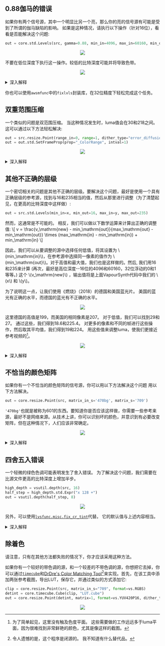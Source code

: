 ## 0.88伽马的错误

如果你有两个信号源，其中一个明显比另一个亮，那么你的亮的信号源有可能是受到了所谓的伽马缺陷的影响。
如果是这种情况，请执行以下操作（针对16位），看看是否能解决这个问题:

```py
out = core.std.Levels(src, gamma=0.88, min_in=4096, max_in=60160, min_out=4096, max_out=60160, planes=0)
```

<p align="center">
<img src='Pictures/gamma_before.png' onmouseover="this.src='Pictures/gamma_after.png';" onmouseout="this.src='Pictures/gamma_before.png';" />
</p>

不要在低位深度下执行这一操作。较低的比特深度可能并将导致色带。
<p align="center">
<img src='Pictures/gamma_lbd.png' onmouseover="this.src='Pictures/gamma_hbd.png';" onmouseout="this.src='Pictures/gamma_lbd.png';" />
</p>

<details>
<summary>深入解释</summary>
这个错误似乎源于苹果软件。 <a href="https://vitrolite.wordpress.com/2010/12/31/quicktime_gamma_bug/">这篇博文</a>是人们在网上可以找到的关于这个错误的少数提及之一。

其原因可能是软件不必要地试图在NTSC伽马（2.2）和PC伽马（2.5）之间进行转换，因为 \\(\frac{2.2}{2.5}=0.88\\).

为了解决这个问题，每个值都必须提高到0.88的幂，尽管必须进行电视范围标准化:

\\[
v_\mathrm{new} = \left( \frac{v - min_\mathrm{in}}{max_\mathrm{in} - min_\mathrm{in}} \right) ^ {0.88} \times (max_\mathrm{out} - min_\mathrm{out}) + min_\mathrm{out}
\\]

对于那些好奇伽马虫源和源会有什么不同的人来说：除了16、232、233、234和235以外的所有数值都是不同的，最大和最常见的差异是10，从63持续到125。
由于可以打出同等数量的数值，而且该操作通常是在高比特深度下进行的，因此显著的细节损失是不太可能的。
然而，请注意，无论比特深度如何，这都是一个有损失的过程。

</details>

你也可以使用`awsmfunc`中的`fixlvls`封装库，在32位精度下轻松完成这个任务。

## 双重范围压缩

一个类似的问题是双范围压缩。 当这种情况发生时，luma值会在30和218之间。 这可以通过以下方法轻松解决:

```py
out = src.resize.Point(range_in=0, range=1, dither_type="error_diffusion")
out = out.std.SetFrameProp(prop="_ColorRange", intval=1)
```

<p align="center">
<img src='Pictures/double_range_compression0.png' onmouseover="this.src='Pictures/double_range_compression1.png';" onmouseout="this.src='Pictures/double_range_compression0.png';" />
</p>

<details>
<summary>深入解释</summary>
这个问题意味着在编码过程中，某些东西或某些人假定输入是全范围的，尽管它已经是有限范围的。 由于最终的结果通常是有限的范围，这个感知的问题被 "修复 "了。

实际上，我们也可以在<code>std.Levels</code>中做完全相同的事情。 以下是应用于改变范围的数学方法:

\\[
v_\mathrm{new} = \left( \frac{v - min_\mathrm{in}}{max_\mathrm{in} - min_\mathrm{in}} \right) \times (max_\mathrm{out} - min_\mathrm{out}) + min_\mathrm{out}
\\]

对于范围压缩，使用以下数值:
\\[
min_\mathrm{in} = 0 \qquad max_\mathrm{in} = 255 \qquad min_\mathrm{out} = 16 \qquad max_\mathrm{out} = 235
\\]

由于zlib调整器在内部使用32位精度来执行这个，所以最简单的就是使用这些。 然而，这些将改变文件的<code>_ColorRange</code>属性，因此需要使用<code>std.SetFrameProp</code>:

</details>

## 其他不正确的层级

一个密切相关的问题是其他不正确的层级。要解决这个问题，最好是使用一个具有正确层级的参考源，找到与16和235相当的值，然后从那里进行调整（为了清楚起见，在更高的比特深度中这样做）:

```py
out = src.std.Levels(min_in=x, min_out=16, max_in=y, max_out=235)
```

然而，这通常是不可能的。 相反，我们可以做以下数学运算来计算出正确的调整值:
\\[
v = \frac{v_\mathrm{new} - min_\mathrm{out}}{max_\mathrm{out} - min_\mathrm{out}} \times (max_\mathrm{in} - min_\mathrm{in}) + min_\mathrm{in}
\\]

因此，我们可以从要调整的源中选择任何低值，将其设置为 \\(min_\mathrm{in}\\)，在参考源中选择同一像素的值作为 \\(min_\mathrm{out}\\)。对于高值和最大值，我们也是这样做的。然后, 我们用16和235来计算 (再次，最好是高位深度--16位的4096和60160，32位浮动的0和1等等。) 这个 \\(v_\mathrm{new}\\) ，输出值将是上面VapourSynth代码中我们的 \\(x\\) 和 \\(y\\)。

为了说明这一点，让我们使用《燃烧》（2018）的德国和美国蓝光片。 美国的蓝光有正确的水平，而德国的蓝光有不正确的水平。

<p align="center">
<img src='Pictures/burning_usa0.png' onmouseover="this.src='Pictures/burning_ger0.png';" onmouseout="this.src='Pictures/burning_usa0.png';" />
</p>

这里德国的高值是199，而美国的相同像素是207。 对于低值，我们可以找到29和27。 通过这些，我们得到18.6和225.4。 对更多的像素和不同的帧进行这些操作，然后取其平均值，我们得到19和224。 用这些值来调整luma，使我们更接近参考视频的[^1]。

<p align="center">
<img src='Pictures/burning_ger_fixed0.png' onmouseover="this.src='Pictures/burning_usa_fixed0.png';" onmouseout="this.src='Pictures/burning_ger_fixed0.png';" />
</p>

<details>
<summary>深入解释</summary>
看过前面解释的人应该认识到这个函数，因为它是用于水平调整的函数的逆向函数。 我们只需把它反过来，把我们的期望值设为 \(v_\mathrm{new}\)并进行计算。
</details>

## 不恰当的颜色矩阵

如果你有一个不恰当的颜色矩阵的信号源，你可以用以下方法解决这个问题
用以下方法解决。

```py
out = core.resize.Point(src, matrix_in_s='470bg', matrix_s='709')
```

`'470bg'`也就是被称为601的东西。要知道你是否应该这样做，你需要一些参考来源，最好不是网络来源。从技术上讲，你可以识别坏的颜色，并意识到有必要改变矩阵，但在这种情况下，人们应该非常确定。

<p align="center">
<img src='Pictures/burning_matrix_before.png' onmouseover="this.src='Pictures/burning_matrix_after.png';" onmouseout="this.src='Pictures/burning_matrix_before.png';" />
</p>

<details>
<summary>深入解释</summary>
颜色矩阵定义了YCbCr和RGB之间的转换是如何进行的。 由于RGB自然没有任何子采样，剪辑首先从4:2:0转换为4:4:4，然后从YCbCr转换为RGB，然后再进行还原。 在YCbCr到RGB的转换过程中，我们假设是Rec.601矩阵系数，而在转换回来的过程中，我们指定是Rec.709。

之所以很难知道是否假设了不正确的标准，是因为两者涵盖了CIE 1931的类似范围。 色度图应使这一点很明显（包括Rec.2020作为参考）:

<p align="center">
<img src='Pictures/colorspaces.svg'/>
</p>

</details>

## 四舍五入错误

一个轻微的绿色色调可能表明发生了舍入错误。
为了解决这个问题，我们需要在比源文件更高的比特深度上增加半步。

```py
high_depth = vsutil.depth(src, 16)
half_step = high_depth.std.Expr("x 128 +")
out = vsutil.depth(half_step, 8)
```

<p align="center">
<img src='Pictures/rounding_0.png' onmouseover="this.src='Pictures/rounding_1.png';" onmouseout="this.src='Pictures/rounding_0.png';" />
</p>

另外，可以使用[`lvsfunc.misc.fix_cr_tint`](https://github.com/Irrational-Encoding-Wizardry/lvsfunc)代替。
它的默认值与上述内容相当。

<details>
<summary>深入解释</summary>
当工作室从他们的10位母版变成8位时，他们的软件可能总是向下四舍五入（例如1.9会被四舍五入为1）。
我们解决这个问题的方法只是增加了一个8位的半步，如（0.5乘以2 ^ {16 - 8} = 128\）
</details>

## 除着色

请注意，只有在其他方法都失败的情况下，你才应该采用这种方法。

如果你有一个较好的带色调的源，和一个较差的不带色调的源，你想把它去掉，你可以通过[`timecube`](https://github.com/sekrit-twc/timecube)和[DrDre's Color Matching Tool](https://valeyard.net/2017/03/drdres-color-matching-tool-v1-2.php)[^2]来实现。首先，在该工具中添加两张参考截图，导出LUT，保存它，并通过类似的方式添加它:

```py
clip = core.resize.Point(src, matrix_in_s="709", format=vs.RGBS)
detint = core.timecube.Cube(clip, "LUT.cube")
out = core.resize.Point(detint, matrix=1, format=vs.YUV420P16, dither_type="error_diffusion")
```

<p align="center">
<img src='Pictures/detint_before2.png' onmouseover="this.src='Pictures/detint_after2.png';" onmouseout="this.src='Pictures/detint_before2.png';" />
</p>

[^1]: 为了简单起见，这里没有触及色度平面。 这些需要做的工作远远多于luma平面，因为很难找到非常鲜艳的颜色，尤其是像这样的截图。

[^2]: 令人遗憾的是，这个程序是闭源的。 我不知道有什么替代品。
